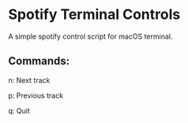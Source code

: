 # Spotify Terminal Controls

A simple spotify control script for macOS terminal.

## Commands:

n: Next track

p: Previous track

q: Quit